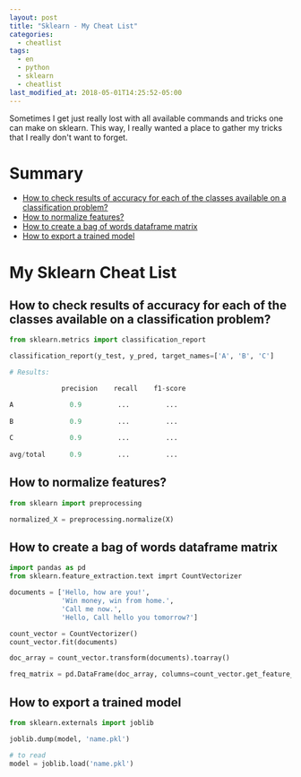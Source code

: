 ```yaml
---
layout: post
title: "Sklearn - My Cheat List"
categories:
  - cheatlist
tags:
  - en
  - python
  - sklearn 
  - cheatlist
last_modified_at: 2018-05-01T14:25:52-05:00
---
```



Sometimes I get just really lost with all available commands and tricks one can make on sklearn. 
This way, I really wanted a place to gather my tricks that I really don't want to forget.


# Summary

* [How to check results of accuracy for each of the classes available on a classification problem?](classification-results-by-class)
* [How to normalize features?](#normalize-features)
* [How to create a bag of words dataframe matrix](#bag-of-words)
* [How to export a trained model](#export-model)

# My Sklearn Cheat List

<h2 id='classification-results-by-class'>How to check results of accuracy for each of the classes available on a classification problem?</h2>

```python
from sklearn.metrics import classification_report

classification_report(y_test, y_pred, target_names=['A', 'B', 'C']

# Results:

             precision    recall    f1-score 

A              0.9         ...         ...
      
B              0.9         ...         ...
 
C              0.9         ...         ...
 
avg/total      0.9         ...         ...
```

<h2 id='normalize-features'>How to normalize features?</h2>

```python
from sklearn import preprocessing

normalized_X = preprocessing.normalize(X)
```

<h2 id='bag-of-words'>How to create a bag of words dataframe matrix</h2>

```python
import pandas as pd
from sklearn.feature_extraction.text imprt CountVectorizer

documents = ['Hello, how are you!',
             'Win money, win from home.',
             'Call me now.',
             'Hello, Call hello you tomorrow?']

count_vector = CountVectorizer()
count_vector.fit(documents)

doc_array = count_vector.transform(documents).toarray()

freq_matrix = pd.DataFrame(doc_array, columns=count_vector.get_feature_name())
```

<h2 id='export-model'>How to export a trained model</h2>

```python
from sklearn.externals import joblib

joblib.dump(model, 'name.pkl')

# to read
model = joblib.load('name.pkl')
```
